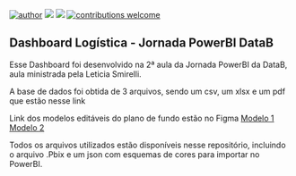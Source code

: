 [![author](https://img.shields.io/badge/author-carloshaar-silver.svg)](https://www.linkedin.com/in/carloshaar) 
[![](https://img.shields.io/badge/MS-PowerBI-gold.svg)](https://powerbi.microsoft.com/pt-br/) 
[![](https://img.shields.io/badge/MS-Excel-darkgreen.svg)](https://www.microsoft.com/pt-br/microsoft-365/excel)
[![contributions welcome](https://img.shields.io/badge/contributions-welcome-brightgreen.svg?style=flat)](https://github.com/carloshaar/)

## **Dashboard Logística - Jornada PowerBI DataB**

Esse Dashboard foi desenvolvido na 2ª aula da Jornada PowerBI da DataB, aula ministrada pela Leticia Smirelli.

A base de dados foi obtida de 3 arquivos, sendo um csv, um xlsx e um pdf que estão nesse link 

Link dos modelos editáveis do plano de fundo estão no Figma
[Modelo 1](https://www.figma.com/community/file/1202319937765161055)
[Modelo 2](https://www.figma.com/community/file/1202787315374444160)

Todos os arquivos utilizados estão disponíveis nesse repositório, incluindo o arquivo .Pbix e um json com esquemas de cores para importar no PowerBI.
